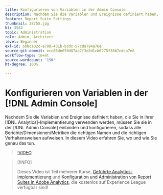 ```yaml
---
title: Konfigurieren von Variablen in der Admin Console
description: Nachdem Sie die Variablen und Ereignisse definiert haben, die Sie in Ihrer Analytics-Implementierung verwenden werden, müssen Sie sie in der Admin Console einbinden und konfigurieren, sodass alle Berichte/Dimensionen/Metriken die richtigen Namen und Verhaltensweisen aufweisen. In diesem Video erfahren Sie, wo und wie Sie genau das tun.
feature: Report Suite Settings
thumbnail: 28755.jpg
kt: 3582
topic: Administration
role: Admin, Architect
level: Beginner
exl-id: 6bbca02c-e788-431b-bcdc-57cda794a76e
source-git-commit: ecc86de650d87aa7f3d8d1cb6275f38b7cdca7e0
workflow-type: tm+mt
source-wordcount: '150'
ht-degree: 100%

---
```


# Konfigurieren von Variablen in der [!DNL Admin Console]

Nachdem Sie die Variablen und Ereignisse definiert haben, die Sie in Ihrer [!DNL Analytics]-Implementierung verwenden werden, müssen Sie sie in der [!DNL Admin Console] einbinden und konfigurieren, sodass alle Berichte/Dimensionen/Metriken die richtigen Namen und die richtigen Verhaltensweisen aufweisen. In diesem Video erfahren Sie, wo und wie Sie genau das tun.

>[!VIDEO](https://video.tv.adobe.com/v/28755/?quality=12&learn=on)

>[!INFO]
>
> Dieses Video ist Teil mehrerer Kurse, [Geführte Analytics-Implementierung](https://experienceleague.adobe.com/?recommended=Analytics-D-1-2019.1&amp;lang=de) und [Konfiguration und Administration von Report Suites in Adobe Analytics](https://experienceleague.adobe.com/?recommended=Analytics-A-1-2021.1.administration&amp;lang=de), die kostenlos auf Experience League verfügbar sind!
